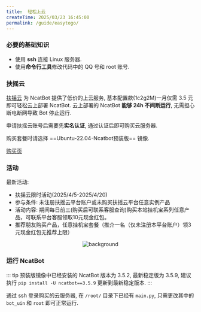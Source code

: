 ```yaml
---
title:  轻松上云
createTime: 2025/03/23 16:45:00
permalink: /guide/easytogo/
---
```




### 必要的基础知识

- 使用 **ssh** 连接 Linux 服务器.
- 使用**命令行工具**修改代码中的 QQ 号和 root 账号.

### 扶摇云

[扶摇云](https://v10.fyyun.net/) 为 NcatBot 提供了低价的上云服务, 基本配置款(1c2g2M)一月仅需 3.5 元即可轻松云上部署 NcatBot. 云上部署的 NcatBot **能够 24h 不间断运行**, 无需担心断电断网导致 Bot 停止运行.

申请扶摇云账号后需要先**实名认证**, 通过认证后即可购买云服务器.

购买套餐时请选择 ==Ubuntu-22.04-Ncatbot预装版== 镜像.

[购买页](https://v10.fyyun.net/cart/goodsList.htm?fpg_id=1&spg_id=3)

### 活动

最新活动:
- 扶摇云限时活动(2025/4/5-2025/4/20)
- 参与条件: 未注册扶摇云平台账户或未购买扶摇云平台任意实例产品
- 活动内容: 期间每日前三(购买后可联系客服查询)购买本站挂机宝系列任意产品，可联系平台客服领取10元现金红包。
- 推荐朋友购买产品，任意挂机宝套餐（推介一名（仅未注册本平台账户）领3元现金红包无推荐上限）

<div align="center">

![background](https://raw.githubusercontent.com/liyihao1110/ncatbot/refs/heads/main/assets/background.png)

</div>

### 运行 NcatBot

::: tip
预装版镜像中已经安装的 NcatBot 版本为 3.5.2, 最新稳定版为 3.5.9, 建议执行 `pip install -U ncatbot==3.5.9` 更新到最新稳定版本.
:::

通过 ssh 登录购买的云服务器, 在 `/root/` 目录下已经有 `main.py`, 只需更改其中的 `bot_uin` 和 `root` 即可正常运行.
